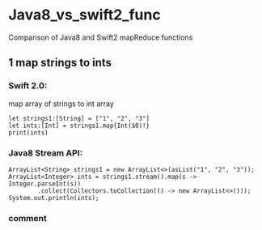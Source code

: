 # Java8_vs_swift2_func
Comparison of Java8 and Swift2 mapReduce functions

## 1 map strings to ints

### Swift 2.0:

map array of strings to int array
```
let strings1:[String] = ["1", "2", "3"]
let ints:[Int] = strings1.map{Int($0)!}
print(ints)
```

### Java8 Stream API:
```
ArrayList<String> strings1 = new ArrayList<>(asList("1", "2", "3"));
ArrayList<Integer> ints = strings1.stream().map(s -> Integer.parseInt(s))
        .collect(Collectors.toCollection(() -> new ArrayList<>()));
System.out.println(ints);
```

### comment
